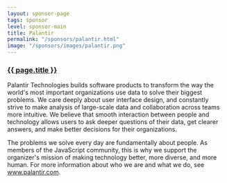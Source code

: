 ```yaml
---
layout: sponsor-page
tags: sponsor
level: sponsor-main
title: Palantir
permalink: "/sponsors/palantir.html"
image: "/sponsors/images/palantir.png"
---
```


<h3 class="sponsor">
  <a href="{{page.permalink}}">{{ page.title }}</a>
</h3>

Palantir Technologies builds software products to transform the way the world's most important organizations use data to solve their biggest problems. We care deeply about user interface design, and constantly strive to make analysis of large-scale data and collaboration across teams more intuitive. We believe that smooth interaction between people and technology allows users to ask deeper questions of their data, get clearer answers, and make better decisions for their organizations.

The problems we solve every day are fundamentally about people. As members of the JavaScript community, this is why we support the organizer's mission of making technology better, more diverse, and more human. For more information about who we are and what we do, see www.palantir.com.

